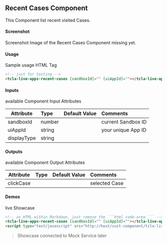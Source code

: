 ## Recent Cases Component
This Component list recent visited Cases.

#### Screenshot
Screenshot Image of the Recent Cases Component missing yet.

#### Usage
Sample usage HTML Tag

```html
<!-- just for testing -->
<tcla-live-apps-recent-cases [sandboxId]="" [uiAppId]=""></tcla-live-apps-recent-cases>
```

#### Inputs
available Component Input Attributes

| Attribute         | Type                          | Default Value | Comments                                        |
| ----------------- |:----------------------------- |:------------- |:----------------------------------------------- |
| sandboxId         | number                        |               | current Sandbox ID                              |
| uiAppId           | string                        |               | your unique App ID                              |
| displayType       | string                        |               |                                                 |

#### Outputs
available Component Output Attributes

| Attribute         | Type                          | Default Value | Comments                                        |
| ----------------- |:----------------------------- |:------------- |:----------------------------------------------- |
| clickCase         |                               |               | selected Case                                   |

#### Demos
live Showcase

```html
<!-- as HTML within Markdown, just remove the ```html code-area ``` -->
<tcla-live-apps-recent-cases [sandboxId]="" [uiAppId]=""></tcla-live-apps-recent-cases>
<script type="text/javascript" src="http://host/cust-component/tcla-live-apps-recent-cases.js"></script>
```

> Showcase connected to Mock Service later


